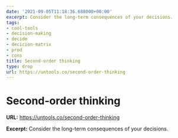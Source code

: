```yaml
---
date: '2021-09-05T11:18:36.688000+00:00'
excerpt: Consider the long-term consequences of your decisions.
tags:
- cool-tools
- decision-making
- decide
- decicion-matrix
- prod
- cons
title: Second-order thinking
type: drop
url: https://untools.co/second-order-thinking
---
```


# Second-order thinking

**URL:** https://untools.co/second-order-thinking

**Excerpt:** Consider the long-term consequences of your decisions.
